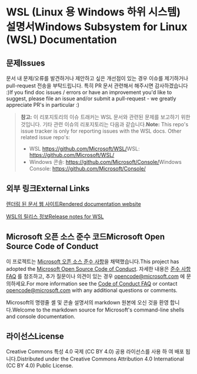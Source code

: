 # <a name="windows-subsystem-for-linux-wsl-documentation"></a><span data-ttu-id="391fe-101">WSL (Linux 용 Windows 하위 시스템) 설명서</span><span class="sxs-lookup"><span data-stu-id="391fe-101">Windows Subsystem for Linux (WSL) Documentation</span></span>

## <a name="issues"></a><span data-ttu-id="391fe-102">문제</span><span class="sxs-lookup"><span data-stu-id="391fe-102">Issues</span></span>
<span data-ttu-id="391fe-103">문서 내 문제/오류를 발견하거나 제안하고 싶은 개선점이 있는 경우 이슈를 제기하거나 pull-request 전송을 부탁드립니다. 특히 PR 문서 관련해서 해주시면 감사하겠습니다 :)</span><span class="sxs-lookup"><span data-stu-id="391fe-103">If you find doc issues / errors or have an improvement you'd like to suggest, please file an issue and/or submit a pull-request - we greatly appreciate PR's in particular :)</span></span>

> <span data-ttu-id="391fe-104">**참고:** 이 리포지토리의 이슈 트래커는 WSL 문서와 관련된 문제를 보고하기 위한 것입니다. 기타 관련 이슈의 리포지토리는 다음과 같습니다.</span><span class="sxs-lookup"><span data-stu-id="391fe-104">**Note:** This repo's issue tracker is only for reporting issues with the WSL docs. Other related issue repo's:</span></span>
> * <span data-ttu-id="391fe-105">WSL https://github.com/Microsoft/WSL/</span><span class="sxs-lookup"><span data-stu-id="391fe-105">WSL: https://github.com/Microsoft/WSL/</span></span>
> * <span data-ttu-id="391fe-106">Windows 콘솔: https://github.com/Microsoft/Console/</span><span class="sxs-lookup"><span data-stu-id="391fe-106">Windows Console: https://github.com/Microsoft/Console/</span></span>

## <a name="external-links"></a><span data-ttu-id="391fe-107">외부 링크</span><span class="sxs-lookup"><span data-stu-id="391fe-107">External Links</span></span>

[<span data-ttu-id="391fe-108">렌더링 된 문서 웹 사이트</span><span class="sxs-lookup"><span data-stu-id="391fe-108">Rendered documentation website</span></span>](https://docs.microsoft.com/windows/wsl/) 

[<span data-ttu-id="391fe-109">WSL의 릴리스 정보</span><span class="sxs-lookup"><span data-stu-id="391fe-109">Release notes for WSL</span></span>](https://docs.microsoft.com/en-us/windows/wsl/release-notes)

## <a name="microsoft-open-source-code-of-conduct"></a><span data-ttu-id="391fe-110">Microsoft 오픈 소스 준수 코드</span><span class="sxs-lookup"><span data-stu-id="391fe-110">Microsoft Open Source Code of Conduct</span></span>

<span data-ttu-id="391fe-111">이 프로젝트는 [Microsoft 오픈 소스 준수 사항](https://opensource.microsoft.com/codeofconduct/)을 채택했습니다.</span><span class="sxs-lookup"><span data-stu-id="391fe-111">This project has adopted the [Microsoft Open Source Code of Conduct](https://opensource.microsoft.com/codeofconduct/).</span></span>
<span data-ttu-id="391fe-112">자세한 내용은 [준수 사항 FAQ](https://opensource.microsoft.com/codeofconduct/faq/) 를 참조하고, 추가 질문이나 의견이 있는 경우 [opencode@microsoft.com](mailto:opencode@microsoft.com) 에 문의하세요.</span><span class="sxs-lookup"><span data-stu-id="391fe-112">For more information see the [Code of Conduct FAQ](https://opensource.microsoft.com/codeofconduct/faq/) or contact [opencode@microsoft.com](mailto:opencode@microsoft.com) with any additional questions or comments.</span></span>

<span data-ttu-id="391fe-113">Microsoft의 명령줄 셸 및 콘솔 설명서의 markdown 원본에 오신 것을 환영 합니다.</span><span class="sxs-lookup"><span data-stu-id="391fe-113">Welcome to the markdown source for Microsoft's command-line shells and console documentation.</span></span>

## <a name="license"></a><span data-ttu-id="391fe-114">라이선스</span><span class="sxs-lookup"><span data-stu-id="391fe-114">License</span></span>
<span data-ttu-id="391fe-115">Creative Commons 특성 4.0 국제 (CC BY 4.0) 공용 라이선스를 사용 하 여 배포 됩니다.</span><span class="sxs-lookup"><span data-stu-id="391fe-115">Distributed under the Creative Commons Attribution 4.0 International (CC BY 4.0) Public License.</span></span>

